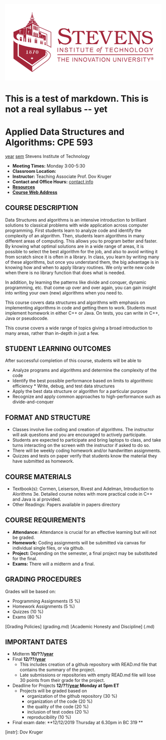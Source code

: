 [<img src="StevensLogo.webp" alt="Stevens Institute of Technology - The Innovation University®">](http://stevens.edu/)
# This is a test of markdown. This is not a real syllabus -- yet
# Applied Data Structures and Algorithms: CPE 593 
[year] [sem] Stevens Institute of Technology
* **Meeting Times:** 		Monday 3:00-5:30
* **Classroom Location:**	
* **Instructor:** 		Teaching Associate Prof. Dov Kruger
* **Contact and Office Hours:**	[contact info](contact.md)
* **[Resources](resources.md)**
* **[Course Web Address](https://github.com/stevensdeptece/CPE593)**

## COURSE DESCRIPTION

Data Structures and algorithms is an intensive introduction to brilliant solutions to classical problems with wide application across computer programming. First students learn to analyze code and identify the complexity of an algorithm. Then, students learn algorithms in many different areas of computing. This allows you to program better and faster. By knowing what optimal solutions are in a wide range of areas, it is possible to select the best algorithm for the job, and also to avoid writing it from scratch since it is often in a library. In class, you learn by writing many of these algorithms, but once you understand them, the big advantage is in knowing how and when to apply library routines. We only write new code when there is no library function that does what is needed. 

In addition, by learning the patterns like divide and conquer, dynamic programming, etc. that come up over and over again, you can gain insight into writing your own (new) algorithms when you need to.

This course covers data structures and algorithms with emphasis on
implementing algorithms in code and getting them to work.
Students must implement homework in either C++ or Java. On tests, you can write in C++, Java or pseudocode.

This course covers a wide range of topics giving a broad introduction to many areas, rather than in-depth in just a few.

## STUDENT LEARNING OUTCOMES
After successful completion of this course, students will be able to
* Analyze programs and algorithms and determine the complexity of the code 
* Identify the best possible performance based on limits to algorithmic efficiency * Write, debug, and test data structures 
* Apply the best data structure or algorithm for a particular purpose 
* Recognize and apply common approaches to high-performance such as divide-and-conquer

## FORMAT AND STRUCTURE
* Classes involve live coding and creation of algorithms. The instructor will ask questions and you are encouraged to actively participate.
* Students are expected to participate and bring laptops to class, and take turns interacting on the screen with the instructor if asked to do so.
* There will be weekly coding homework and/or handwritten assignments.
* Quizzes and tests on paper verify that students know the material they have submitted as homework.

## COURSE MATERIALS
* Textbook(s): 		Cormen, Leiserson, Rivest and Adelman, Introduction to Alorithms 3e. Detailed course notes with more practical code in C++ and Java is al provided.
* Other Readings: 	Papers available in papers directory

## COURSE REQUIREMENTS
* **Attendance:**	Attendance is crucial for an effective learning but will not be graded. 
* **Homework:** 	Coding assignments will be submitted via canvas for individual single files, or via github.
* **Project:**		Depending on the semester, a final project may be substituted for the final.
* **Exams:** 	 	There will a midterm and a final.

## GRADING PROCEDURES
Grades will be based on:
* Programming Assignments             (5 %)
* Homework Assignments	              (5 %)
* Quizzes		              (10 %)
* Exams		              	      (80 %)

[Grading Policies] (grading.md)
[Academic Honesty and Discipline] (.md)

## IMPORTANT DATES
* Midterm **10/??/[year]**
* Final   **12/??/[year]**
  - This includes creation of a github repository with READ.md file that contains the summary of the project.
  - Late submissions or repositories with empty READ.md file will lose 30 points from their grade for the project.
* Deadline for Projects **12/??/[year] Monday at 5pm ET**
  - Projects will be graded based on
    - organization of the github repository     (30 %)
    - organization of the code                  (20 %)
    - the quality of the code                   (20 %)
    - inclusion of test codes                   (20 %)
    - reproducibility                           (10 %)
* Final exam date: **12/12/2019 Thursday at 6.30pm in BC 319 **

[year]: 2022
[sem]:	Spring
[instr]: Dov Kruger